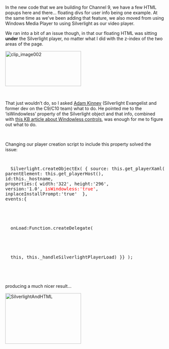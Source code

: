 In the new code that we are building for Channel 9, we have a few HTML popups here and there&#8230; floating divs for user info being one example. At the same time as we&#8217;ve been adding that feature, we also moved from using Windows Media Player to using Silverlight as our video player.

We ran into a bit of an issue though, in that our floating HTML was sitting **under** the Silverlight player, no matter what I did with the z-index of the two areas of the page.

<a href="http://www.duncanmackenzie.net/images/d887715a-1bdd-4672-8565-35151429d166.jpg" atomicselection="true" rel="lightbox[522]" title="clip_image002"><img height="111" alt="clip_image002" src="http://www.duncanmackenzie.net/images/c70dba6d-7ee0-4717-82d4-7a4cbaf7b9d7.jpg" width="240" border="0" /></a>

&nbsp;

That just wouldn&#8217;t do, so I asked <a href="www.adamkinney.com" target="_blank" class="broken_link">Adam Kinney</a> (Silverlight Evangelist and former dev on the C9/C10 team) what to do. He pointed me to the &#8216;isWindowless&#8217; property of the Silverlight object and that info, combined with <a href="http://support.microsoft.com/kb/177378" target="_blank">this KB article about Windowless controls</a>, was enough for me to figure out what to do.

&nbsp;

Changing our player creation script to include this property solved the issue:

<pre><p>
  Silverlight.createObjectEx( { source: this.get_playerXaml(), <br />parentElement: this.get_playerHost(),&nbsp;<br />id:this._hostname,&nbsp;<br />properties:{ width:'322', height:'296', <br />version:'1.0', <font color="#ff0000">isWindowless:'true'</font>, <br />inplaceInstallPrompt:'true'&nbsp; }, <br />events:{
</p>

<p>
  onLoad:Function.createDelegate(
</p>

<p>
  this, this._handleSilverlightPlayerLoad) }} );
</p>
</pre>

&nbsp;

producing a much nicer result&#8230; 

<a href="http://www.duncanmackenzie.net/images/a76e38c0-0644-419d-b9fb-8e9a86d86872.png" atomicselection="true" rel="lightbox[522]" title="SilverlightAndHTML"><img style="border-right: 0px; border-top: 0px; border-left: 0px; border-bottom: 0px" height="160" alt="SilverlightAndHTML" src="http://www.duncanmackenzie.net/images/f1172023-0aee-4a29-8c1f-10759e33a16f.png" width="240" border="0" /></a>